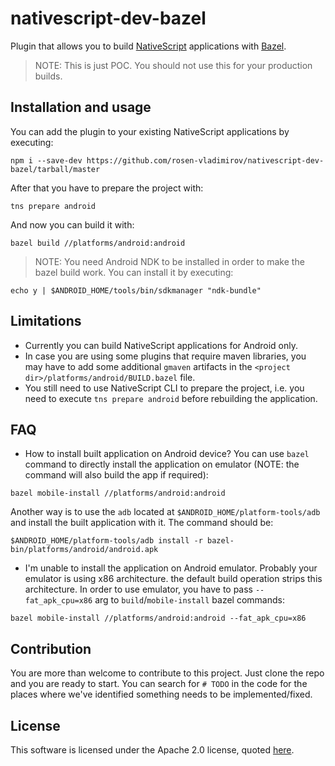 # nativescript-dev-bazel

Plugin that allows you to build [NativeScript](https://www.nativescript.org/) applications with [Bazel](https://bazel.build/).

> NOTE: This is just POC. You should not use this for your production builds.

## Installation and usage
You can add the plugin to your existing NativeScript applications by executing:

```
npm i --save-dev https://github.com/rosen-vladimirov/nativescript-dev-bazel/tarball/master
```

After that you have to prepare the project with:
```
tns prepare android
```

And now you can build it with:
```
bazel build //platforms/android:android
```

> NOTE: You need Android NDK to be installed in order to make the bazel build work. You can install it by executing:
```
echo y | $ANDROID_HOME/tools/bin/sdkmanager "ndk-bundle"
```

## Limitations
* Currently you can build NativeScript applications for Android only.
* In case you are using some plugins that require maven libraries, you may have to add some additional `gmaven` artifacts in the `<project dir>/platforms/android/BUILD.bazel` file.
* You still need to use NativeScript CLI to prepare the project, i.e. you need to execute `tns prepare android` before rebuilding the application.

## FAQ
* How to install built application on Android device?
You can use `bazel` command to directly install the application on emulator (NOTE: the command will also build the app if required):
```
bazel mobile-install //platforms/android:android
```
Another way is to use the `adb` located at `$ANDROID_HOME/platform-tools/adb` and install the built application with it. The command should be:
```
$ANDROID_HOME/platform-tools/adb install -r bazel-bin/platforms/android/android.apk
```

* I'm unable to install the application on Android emulator.
Probably your emulator is using x86 architecture. the default build operation strips this architecture. In order to use emulator, you have to pass `--fat_apk_cpu=x86` arg to `build`/`mobile-install` bazel commands:
```
bazel mobile-install //platforms/android:android --fat_apk_cpu=x86
```

## Contribution
You are more than welcome to contribute to this project. Just clone the repo and you are ready to start.
You can search for `# TODO` in the code for the places where we've identified something needs to be implemented/fixed.

## License

This software is licensed under the Apache 2.0 license, quoted <a href="LICENSE" target="_blank">here</a>.